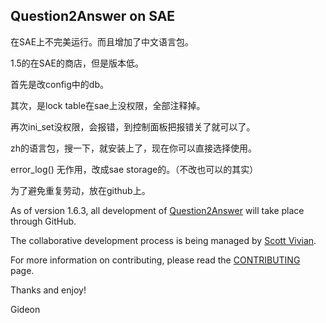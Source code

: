 Question2Answer on SAE
-------------------------

在SAE上不完美运行。而且增加了中文语言包。

1.5的在SAE的商店，但是版本低。

首先是改config中的db。

其次，是lock table在sae上没权限，全部注释掉。

再次ini_set没权限，会报错，到控制面板把报错关了就可以了。

zh的语言包，搜一下，就安装上了，现在你可以直接选择使用。

error_log() 无作用，改成sae storage的。（不改也可以的其实）

为了避免重复劳动，放在github上。

As of version 1.6.3, all development of [Question2Answer] will take place through GitHub.

The collaborative development process is being managed by [Scott Vivian].

For more information on contributing, please read the [CONTRIBUTING] page.

Thanks and enjoy!

Gideon


[Question2Answer]: http://www.question2answer.org/
[Scott Vivian]: http://www.question2answer.org/qa/user/Scott
[CONTRIBUTING]: https://github.com/q2a/question2answer/blob/master/CONTRIBUTING.md
